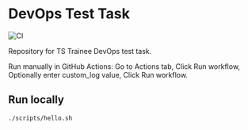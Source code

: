 # DevOps Test Task

![CI](https://github.com/TanasiienkoAnastasia/devops-test-task-anastasiia/actions/workflows/run-script.yml/badge.svg)


Repository for TS Trainee DevOps test task.

Run manually in GitHub Actions:
Go to Actions tab, 
Click Run workflow,
Optionally enter custom_log value,
Click Run workflow.

## Run locally

```bash
./scripts/hello.sh




